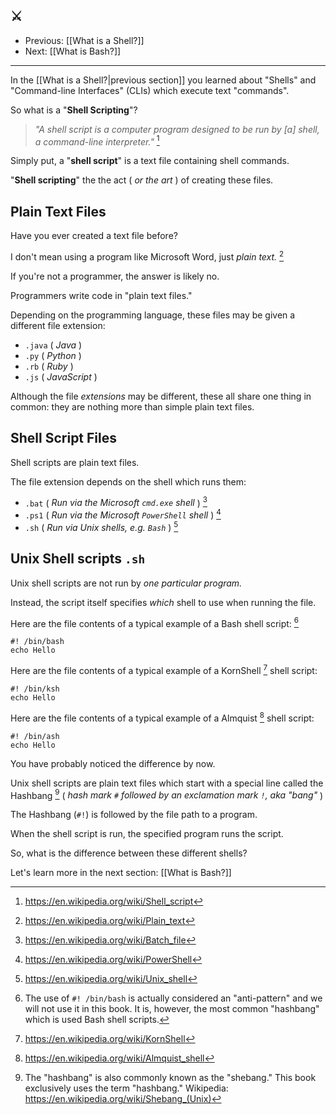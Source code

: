 ## ⚔️

- Previous: [[What is a Shell?]]
- Next: [[What is Bash?]]

---

In the [[What is a Shell?|previous section]] you learned about "Shells" and "Command-line Interfaces" (CLIs) which execute text "commands".

So what is a "**Shell Scripting**"?

> _"A shell script is a computer program designed to be run by [a] shell, a command-line interpreter."_ [^1]

Simply put, a "**shell script**"  is a text file containing shell commands.

"**Shell scripting**" the the act ( _or the art_ ) of creating these files.

## Plain Text Files

Have you ever created a text file before?

I don't mean using a program like Microsoft Word, just _plain text._ [^2]

If you're not a programmer, the answer is likely no.

Programmers write code in "plain text files."

Depending on the programming language, these files may be given a different file extension:

- `.java` ( *Java* )
- `.py` ( *Python* )
- `.rb` ( *Ruby* )
- `.js` ( *JavaScript* )

Although the file _extensions_ may be different, these all share one thing in common: they are nothing more than simple plain text files.

## Shell Script Files

Shell scripts are plain text files.

The file extension depends on the shell which runs them:

- `.bat` ( *Run via the Microsoft  `cmd.exe` shell* ) [^3]
- `.ps1` ( *Run via the Microsoft `PowerShell` shell* ) [^4]
- `.sh` ( *Run via Unix shells, e.g. `Bash`* ) [^5]

## Unix Shell scripts `.sh`

Unix shell scripts are not run by _one particular program._

Instead, the script itself specifies _which_ shell to use when running the file.

Here are the file contents of a typical example of a Bash shell script: [^6]

```shell
#! /bin/bash
echo Hello
```

Here are the file contents of a typical example of a KornShell [^7] shell script:

```shell
#! /bin/ksh
echo Hello
```

Here are the file contents of a typical example of a Almquist [^8] shell script:

```shell
#! /bin/ash
echo Hello
```

You have probably noticed the difference by now.

Unix shell scripts are plain text files which start with a special line called the Hashbang [^9] ( _hash mark `#` followed by an exclamation mark `!`, aka "bang"_ )

The Hashbang (`#!`) is followed by the file path to a program.

When the shell script is run, the specified program runs the script.

So, what is the difference between these different shells?

Let's learn more in the next section: [[What is Bash?]]

[^1]: https://en.wikipedia.org/wiki/Shell_script
[^2]: https://en.wikipedia.org/wiki/Plain_text
[^3]: https://en.wikipedia.org/wiki/Batch_file
[^4]: https://en.wikipedia.org/wiki/PowerShell
[^5]: https://en.wikipedia.org/wiki/Unix_shell
[^6]: The use of `#! /bin/bash` is actually considered an "anti-pattern" and we will not use it in this book. It is, however, the most common "hashbang" which is used Bash shell scripts.
[^7]: https://en.wikipedia.org/wiki/KornShell
[^8]: https://en.wikipedia.org/wiki/Almquist_shell
[^9]: The "hashbang" is also commonly known as the "shebang." This book exclusively uses the term "hashbang." Wikipedia: https://en.wikipedia.org/wiki/Shebang_(Unix)